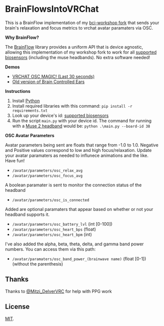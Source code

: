 # BrainFlowsIntoVRChat

This is a BrainFlow implementation of my [bci-workshop fork](https://github.com/ChilloutCharles/bci-workshop) that sends your brain's relaxation and focus metrics to vrchat avatar paramaters via OSC.

**Why BrainFlow?**

The [BrainFlow](https://BrainFlow.org) library provides a uniform API that is device agnostic, allowing this implementation of my workshop fork to work for all [supported biosensors](https://BrainFlow.readthedocs.io/en/stable/SupportedBoards.html) (including the muse headbands). No extra software needed!

**Demos** 
- [VRCHAT OSC MAGIC! (Last 30 seconds)](https://twitter.com/kentrl_z/status/1497020472046800897)
- [Old version of Brain Controlled Ears](https://www.youtube.com/watch?v=WjWc51xNgKg)

**Instructions**

1. Install [Python](https://www.python.org)
2. Install required libraries with this command: `pip install -r requirements.txt`
3. Look up your device's id: [supported biosensors](https://BrainFlow.readthedocs.io/en/stable/SupportedBoards.html)
4. Run the script `main.py` with your device id. The command for running with a [Muse 2 headband](https://choosemuse.com/muse-2/) would be: `python .\main.py --board-id 38`

**OSC Avatar Parameters**

Avatar parameters being sent are floats that range from -1.0 to 1.0. Negative and Positive values correspond to low and high focus/relaxation. Update your avatar paramaters as needed to influnece animations and the like. Have fun!

- `/avatar/parameters/osc_relax_avg`
- `/avatar/parameters/osc_focus_avg`

A boolean paramater is sent to monitor the connection status of the headband

- `/avatar/parameters/osc_is_connected`

Added are optional paramaters that appear based on whether or not your headband supports it.
- `/avatar/parameters/osc_battery_lvl` (int [0-100])
- `/avatar/parameters/osc_heart_bps` (float)
- `/avatar/parameters/osc_heart_bpm` (int)

I've also added the alpha, beta, theta, delta, and gamma band power numbers. You can access them via this path:
- `/avatar/paramaters/osc_band_power_(brainwave name)` (float [0-1]) (without the parenthesis)

## Thanks
Thanks to [@Mitzi_DelverVRC](https://twitter.com/Mitzi_DelverVRC) for help with PPG work

## License
[MIT](http://opensource.org/licenses/MIT).
